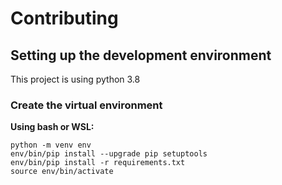 # Contributing

## Setting up the development environment

This project is using python 3.8

### Create the virtual environment

**Using bash or WSL:**
```console
python -m venv env
env/bin/pip install --upgrade pip setuptools
env/bin/pip install -r requirements.txt
source env/bin/activate
```




